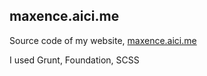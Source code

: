 ## maxence.aici.me

Source code of my website, [maxence.aici.me](maxence.aici.me)

I used Grunt, Foundation, SCSS
